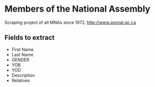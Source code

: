 # Members of the National Assembly

Scraping project of all MNAs since 1972.
http://www.assnat.qc.ca

## Fields to extract
- First Name
- Last Name
- GENDER
- YOB
- YOD
- Description
- Relatives
